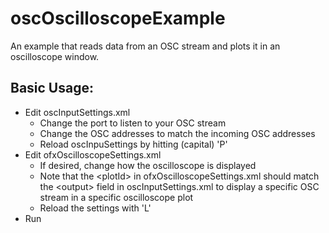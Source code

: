 oscOscilloscopeExample
===============

An example that reads data from an OSC stream and plots it in an oscilloscope window. 

## Basic Usage:

- Edit oscInputSettings.xml
  - Change the port to listen to your OSC stream 
  - Change the OSC addresses to match the incoming OSC addresses
  - Reload oscInpuSettings by hitting (capital) 'P'
- Edit ofxOscilloscopeSettings.xml 
  - If desired, change how the oscilloscope is displayed
  - Note that the \<plotId\> in ofxOscilloscopeSettings.xml should match the \<output\> field in oscInputSettings.xml to display a specific OSC stream in a specific oscilloscope plot
  - Reload the settings with 'L'
- Run
